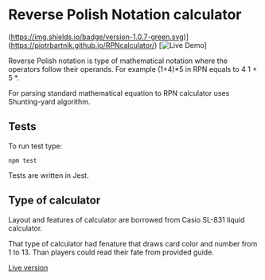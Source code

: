 Reverse Polish Notation calculator
============
(https://img.shields.io/badge/version-1.0.7-green.svg)](https://piotrbartnik.github.io/RPNcalculator/) [![Live Demo](https://img.shields.io/badge/demo-online-green.svg)]

Reverse Polish notation is type of mathematical notation where the operators follow their operands. 
For example (1+4)*5 in RPN equals to 4 1 + 5 *.

For parsing standard mathematical equation to RPN calculator uses Shunting-yard algorithm.

## Tests

To run test type:

  ```
  npm test
  ```

Tests are written in Jest.  

## Type of calculator

Layout and features of calculator are borrowed from Casio SL-831 liquid calculator.

That type of calculator had fenature that draws card color and number from 1 to 13. Than players could read their fate from provided guide. 


[Live version](/)